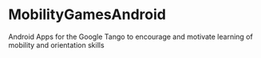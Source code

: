 # MobilityGamesAndroid
Android Apps for the Google Tango to encourage and motivate learning of mobility and orientation skills 
